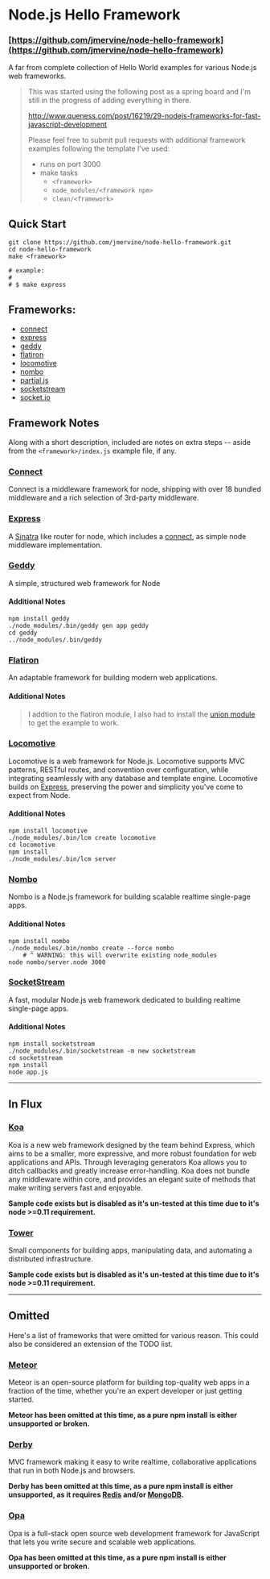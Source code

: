# Node.js Hello Framework

### [https://github.com/jmervine/node-hello-framework](https://github.com/jmervine/node-hello-framework)

A far from complete collection of Hello World examples for various Node.js web frameworks.

> This was started using the following post as a spring board and I'm still in the progress of adding everything in there.
>
> http://www.queness.com/post/16219/29-nodejs-frameworks-for-fast-javascript-development
>
> Please feel free to submit pull requests with additional framework examples following the template I've used:
>
> * runs on port 3000
> * make tasks
>   * `<framework>`
>   * `node_modules/<framework npm>`
>   * `clean/<framework>`

## Quick Start

    git clone https://github.com/jmervine/node-hello-framework.git
    cd node-hello-framework
    make <framework>

    # example:
    #
    # $ make express

## Frameworks:

* [connect]
* [express]
* [geddy]
* [flatiron]
* [locomotive]
* [nombo]
* [partial.js]
* [socketstream]
* [socket.io]

## Framework Notes

Along with a short description, included are notes on extra steps -- aside from the `<framework>/index.js` example file, if any.

### [Connect][connect]

Connect is a middleware framework for node, shipping with over 18 bundled middleware and a rich selection of 3rd-party middleware.

### [Express][express]

A [Sinatra] like router for node, which includes a [connect], as simple node middleware implementation.

### [Geddy][geddy]

A simple, structured web framework for Node

#### Additional Notes

    npm install geddy
    ./node_modules/.bin/geddy gen app geddy
    cd geddy
    ../node_modules/.bin/geddy

### [Flatiron][flatiron]

An adaptable framework for building modern web applications.

#### Additional Notes

> I addtion to the flatiron module, I also had to install the [union module] to get the example to work.

### [Locomotive][locomotive]

Locomotive is a web framework for Node.js. Locomotive supports MVC patterns, RESTful routes, and convention over configuration, while integrating seamlessly with any database and template engine. Locomotive builds on [Express][express], preserving the power and simplicity you've come to expect from Node.

#### Additional Notes

    npm install locomotive
    ./node_modules/.bin/lcm create locomotive
    cd locomotive
    npm install
    ./node_modules/.bin/lcm server

### [Nombo][nombo]

Nombo is a Node.js framework for building scalable realtime single-page apps.

#### Additional Notes

    npm install nombo
    ./node_modules/.bin/nombo create --force nombo
        # ^ WARNING: this will overwrite existing node_modules
    node nombo/server.node 3000

### [SocketStream][socketstream]

A fast, modular Node.js web framework dedicated to building realtime single-page apps.

#### Additional Notes

    npm install socketstream
    ./node_modules/.bin/socketstream -m new socketstream
    cd socketstream
    npm install
    node app.js

----

## In Flux

### [Koa][koa]

Koa is a new web framework designed by the team behind Express, which aims to be a smaller, more expressive, and more robust foundation for web applications and APIs. Through leveraging generators Koa allows you to ditch callbacks and greatly increase error-handling. Koa does not bundle any middleware within core, and provides an elegant suite of methods that make writing servers fast and enjoyable.

**Sample code exists but is disabled as it's un-tested at this time due to it's node >=0.11 requirement.**

### [Tower][tower]

Small components for building apps, manipulating data, and automating a distributed infrastructure.

**Sample code exists but is disabled as it's un-tested at this time due to it's node >=0.11 requirement.**

----

## Omitted

Here's a list of frameworks that were omitted for various reason. This could also be considered an extension of the TODO list.

### [Meteor][meteor]

Meteor is an open-source platform for building top-quality web apps in a fraction of the time, whether you're an expert developer or just getting started.

**Meteor has been omitted at this time, as a pure npm install is either unsupported or broken.**

### [Derby][derby]

MVC framework making it easy to write realtime, collaborative applications that run in both Node.js and browsers.

**Derby has been omitted at this time, as a pure npm install is either unsupported, as it requires [Redis] and/or [MongoDB].**

### [Opa][opa]

Opa is a full-stack open source web development framework for JavaScript that lets you write secure and scalable web applications.

**Opa has been omitted at this time, as a pure npm install is either unsupported or broken.**


[connect]: http://www.senchalabs.org/connect/
[express]: http://expressjs.com/
[geddy]: http://geddyjs.org/
[flatiron]: http://flatironjs.org/
[locomotive]: http://locomotivejs.org/
[nombo]: http://nombo.io/
[partial.js]: http://www.partialjs.com/
[socketstream]: http://www.socketstream.org/
[socket.io]: http://socket.io/
[koa]: http://koajs.com/
[tower]: http://tower.github.io/
[meteor]: https://www.meteor.com/
[derby]: http://derbyjs.com/
[opa]: http://opalang.org/

[union module]: https://www.npmjs.org/package/union
[Redis]: http://redis.io/
[MongoDB]: https://www.mongodb.org/
[Sinatra]: http://www.sinatrarb.com/
